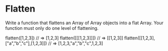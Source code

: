 # Flatten

Write a function that flattens an Array of Array objects into a flat Array. Your function must only do one level of flattening.

flatten([1,2,3]) // => [1,2,3]
flatten([[[1,2,3]]]) // => [[1,2,3]]
flatten([[1,2,3],["a","b","c"],[1,2,3]])  // => [1,2,3,"a","b","c",1,2,3]